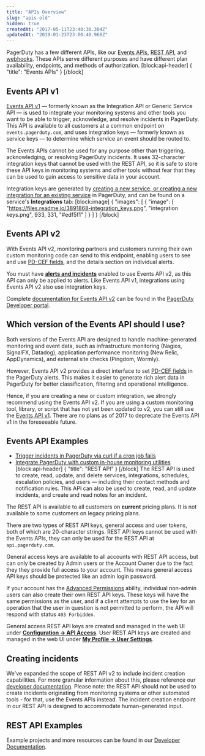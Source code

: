```yaml
---
title: "APIs Overview"
slug: "apis-old"
hidden: true
createdAt: "2017-05-11T23:40:30.304Z"
updatedAt: "2019-01-23T23:00:40.968Z"
---
```

PagerDuty has a few different APIs, like our [Events APIs](#events-apis), [REST API](#rest-api), and [webhooks](https://v2.developer.pagerduty.com/docs/webhooks-v2-overview). These APIs serve different purposes and have different plan availability, endpoints, and methods of authorization.
[block:api-header]
{
  "title": "Events APIs"
}
[/block]
## Events API v1

[Events API v1](https://v2.developer.pagerduty.com/docs/events-api) — formerly known as the Integration API or Generic Service API — is used to integrate your monitoring systems and other tools you want to be able to trigger, acknowledge, and resolve incidents in PagerDuty. This API is available to all customers at a common endpoint on `events.pagerduty.com`, and uses integration keys — formerly known as service keys — to determine which service an event should be routed to.

The Events APIs cannot be used for any purpose other than triggering, acknowledging, or resolving PagerDuty incidents. It uses 32-character integration keys that cannot be used with the REST API, so it is safe to store these API keys in monitoring systems and other tools without fear that they can be used to gain access to sensitive data in your account.

Integration keys are generated by [creating a new service, or creating a new integration for an existing service](doc:services-and-integrations) in PagerDuty, and can be found on a service's **Integrations** tab:
[block:image]
{
  "images": [
    {
      "image": [
        "https://files.readme.io/3891868-integration_keys.png",
        "integration keys.png",
        933,
        331,
        "#edf5f1"
      ]
    }
  ]
}
[/block]
## Events API v2

With Events API v2, monitoring partners and customers running their own custom monitoring code can send to this endpoint, enabling users to see and use [PD-CEF fields](doc:event-management-tools#section-infrastructure-health-application), and the details section on individual alerts.

You must have [**alerts and incidents**](doc:alerts#section-enabling-alerts) enabled to use Events API v2, as this API can only be applied to alerts. Like Events API v1, integrations using Events API v2 also use integration keys.

Complete [documentation for Events API v2](https://v2.developer.pagerduty.com/docs/events-api-v2) can be found in the [PagerDuty Developer portal](https://v2.developer.pagerduty.com/).

## Which version of the Events API should I use?
Both versions of the Events API are designed to handle machine-generated monitoring and event data, such as infrastructure monitoring (Nagios, SignalFX, Datadog), application performance monitoring (New Relic, AppDynamics), and external site checks (Pingdom, Wormly).

However, Events API v2 provides a direct interface to set [PD-CEF fields](doc:formatting-incidents#section-pagerduty-common-event-format-pd-cef) in the PagerDuty alerts. This makes it easier to generate rich alert data in PagerDuty for better classification, filtering and operational intelligence.

Hence, if you are creating a new or custom integration, we strongly recommend using the Events API v2. If you are using a custom monitoring tool, library, or script that has not yet been updated to v2, you can still use the [Events API v1](https://v2.developer.pagerduty.com/docs/events-api). There are no plans as of 2017 to deprecate the Events API v1 in the foreseeable future.

## Events API Examples

- [Trigger incidents in PagerDuty via curl if a cron job fails](https://v2.developer.pagerduty.com/docs/trigger-events)
- [Integrate PagerDuty with custom in-house monitoring utilities](https://v2.developer.pagerduty.com/docs/events-api)
[block:api-header]
{
  "title": "REST API"
}
[/block]
The REST API is used to create, read, update, and delete services, integrations, schedules, escalation policies, and users — including their contact methods and notification rules. This API can also be used to create, read, and update incidents, and create and read notes for an incident.

The REST API is available to all customers on **current** pricing plans. It is not available to some customers on legacy pricing plans.

There are two types of REST API keys, general access and user tokens, both of which are 20-character strings. REST API keys cannot be used with the Events APIs, they can only be used for the REST API at `api.pagerduty.com`.

General access keys are available to all accounts with REST API access, but can only be created by Admin users or the Account Owner due to the fact they they provide full access to your account. This means general access API keys should be protected like an admin login password.

If your account has the [Advanced Permissions](doc:advanced-permissions) ability, individual non-admin users can also create their own REST API keys. These keys will have the same permissions as the user, and if a client attempts to use the key for an operation that the user in question is not permitted to perform, the API will respond with status `403 Forbidden`.

General access REST API keys are created and managed in the web UI under [**Configuration → API Access**](doc:using-the-api#section-generating-a-general-access-rest-api-key). User REST API keys are created and managed in the web UI under [**My Profile → User Settings**](doc:using-the-api#section-generating-a-personal-rest-api-key).

## Creating incidents
We've expanded the scope of REST API v2 to include incident creation capabilities. For more granular information about this, please reference our [developer documentation](https://v2.developer.pagerduty.com/v2/page/api-reference#!/Incidents/post_incidents). Please note: the REST API should not be used to create incidents originating from monitoring systems or other automated tools - for that, use the Events APIs instead. The incident creation endpoint in our REST API is designed to accommodate human-generated input.

## REST API Examples

Example projects and more resources can be found in our [Developer Documentation](doc:developer-docs).